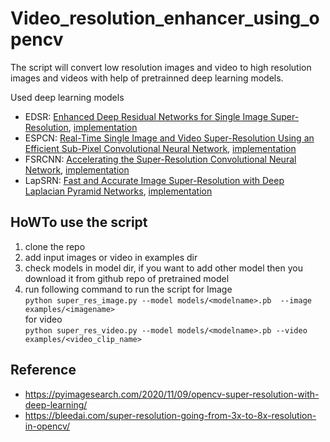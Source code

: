 # Video_resolution_enhancer_using_opencv

The script will convert low resolution images and video to high resolution images and videos with help of pretrainned deep learning models.

Used deep learning models
* EDSR: [Enhanced Deep Residual Networks for Single Image Super-Resolution](https://arxiv.org/abs/1707.02921),  [implementation](https://github.com/Saafke/EDSR_Tensorflow)
* ESPCN: [Real-Time Single Image and Video Super-Resolution Using an Efficient Sub-Pixel Convolutional Neural Network](https://arxiv.org/abs/1609.05158),  [implementation](https://github.com/fannymonori/TF-ESPCN)
* FSRCNN: [Accelerating the Super-Resolution Convolutional Neural Network](https://arxiv.org/abs/1608.00367),  [implementation](https://github.com/Saafke/FSRCNN_Tensorflow)
* LapSRN: [Fast and Accurate Image Super-Resolution with Deep Laplacian Pyramid Networks](https://arxiv.org/abs/1710.01992),  [implementation](https://github.com/fannymonori/TF-LAPSRN)

## HoWTo use the script
1. clone the repo
2. add input images or video in examples dir
3. check models in model dir, if you want to add other model then you download it from github repo of pretrained model
4. run following command to run the script
   for Image \
    `python super_res_image.py --model models/<modelname>.pb  --image examples/<imagename>`  \
   for video \
   `python super_res_video.py --model models/<modelname>.pb --video examples/<video_clip_name>` 


## Reference
* https://pyimagesearch.com/2020/11/09/opencv-super-resolution-with-deep-learning/
* https://bleedai.com/super-resolution-going-from-3x-to-8x-resolution-in-opencv/